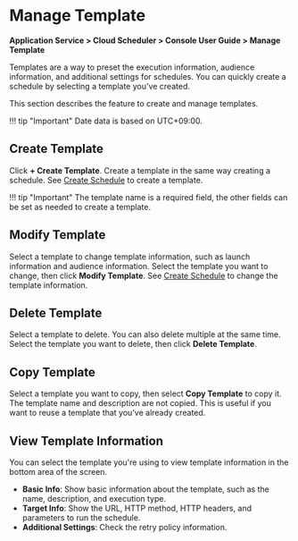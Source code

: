 # Manage Template
**Application Service > Cloud Scheduler > Console User Guide > Manage Template**

Templates are a way to preset the execution information, audience information, and additional settings for schedules.
You can quickly create a schedule by selecting a template you've created.

This section describes the feature to create and manage templates.

!!! tip "Important"
    Date data is based on UTC+09:00.

## Create Template
Click **+ Create Template**.
Create a template in the same way creating a schedule. See [Create Schedule](create-schedule) to create a template.

!!! tip "Important"
    The template name is a required field, the other fields can be set as needed to create a template.

## Modify Template
Select a template to change template information, such as launch information and audience information. Select the template you want to change, then click **Modify Template**. See [Create Schedule](create-schedule) to change the template information.

## Delete Template
Select a template to delete. You can also delete multiple at the same time. Select the template you want to delete, then click **Delete Template**.

## Copy Template
Select a template you want to copy, then select **Copy Template** to copy it.
The template name and description are not copied. This is useful if you want to reuse a template that you've already created.

## View Template Information
You can select the template you're using to view template information in the bottom area of the screen.

* **Basic Info**: Show basic information about the template, such as the name, description, and execution type.
* **Target Info**: Show the URL, HTTP method, HTTP headers, and parameters to run the schedule.
* **Additional Settings**: Check the retry policy information.